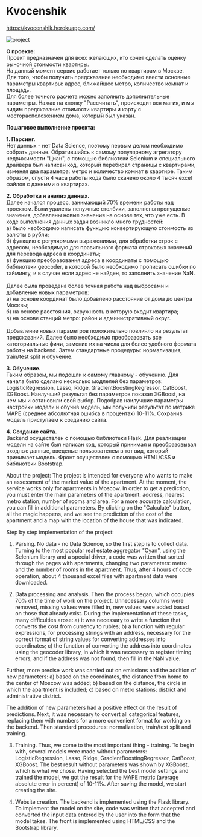 # Kvocenshik
https://kvocenshik.herokuapp.com/

<img src="/project.gif" alt="project"/>

<b>О проекте:</b>
<br>Проект предназначен для всех желающих, кто хочет сделать оценку рыночной стоимости квартиры.
<br>На данный момент сервис работает только по квартирам в Москве.
<br>Для того, чтобы получить предсказание необходимо ввести основные параметры квартиры: адрес, ближайшее метро, количество комнат и площадь.
<br>Для более точного расчета можно заполнить дополнительные параметры. Нажав на кнопку "Рассчитать", происходит вся магия, и мы видим предсказание стоимости квартиры и карту с месторасположением дома, который был указан.

<b>Пошаговое выполнение проекта:</b>

<b>1. Парсинг.</b> 
<br>Нет данных - нет Data Science, поэтому первым делом необходимо собрать данные. Обратившийсь к самому популярному агрегатору недвижимости "Циан", с помощью библиотеки Selenium и специального драйвера был написан код, который перебирал страницы с квартирами, изменяя два параметра: метро и количество комнат в квартире. Таким образом, спустя 4 часа работы кода было скачено около 4 тысяч excel файлов с данными о квартирах. 

<b>2. Обработка и анализ данных.</b>
<br>Далее начался процесс, занимающий 70% времени работы над проектом. Были удалены ненужные столбики, заполнены пропущеные значения, добавлены новые значения на основе тех, что уже есть. В ходе выполнения данных задач возникло много трудностей:<br>а) было необходимо написать функцию конвертирующую стоимость из валюты в рубли;<br>б) функцию с регулярмыми выражениями, для обработки строк с адресом, необходимую для правильного формата строковых значений для перевода адреса в координаты;<br>в) функцию преобразования адреса в координаты с помощью библиотеки geocoder, в которой было необходимо прописать ошибки по таймингу, и в случае если адрес не найден, то заполнить значение NaN. 
<br> <br> Далее была проведена более точная работа над выбросами и добавление новых параметров: 
<br>а) на основе координат было добавлено расстояние от дома до центра Москвы; 
<br>б) на основе расстояния, окружность в которую входит квартира; 
<br>в) на основе станций метро: район и административный округ. 
<br><br>Добавление новых параметров положительно повлияло на результат предсказаний. Далее было необходимо преобразовать все категориальные фичи, заменив их на числа для более удобного формата работы на backend. Затем стандартные процедуры: нормализация, train/test split и обучение.

<b>3. Обучение.</b>
<br>Таким образом, мы подошли к самому главному - обучению. Для начала было сделано несколько модлелей без параметров: LogisticRegression, Lasso, Ridge, GradientBoostingRegressor, CatBoost, XGBoost. Наилучший результат без параметров показал XGBoost, на чем мы и остановили свой выбор. Подобрав наилучшие параметры настройки модели и обучив модель, мы получили результат по метрике MAPE (среднее абсолютная ошибка в процентах) 10-11%. Сохранив модель приступаем к созданию сайта.
  
<b>4. Создание сайта.</b>
<br>Backend осуществлен с помощью библиотеки Flask. Для реализации модели на сайте был написан код, который принимал и преобразовывал входные данные, введеные пользователем в тот вид, который принимает модель. Фронт осуществлен с помощью HTML/CSS и библиотеки Bootstrap. 
  
About the project:
The project is intended for everyone who wants to make an assessment of the market value of the apartment.
At the moment, the service works only for apartments in Moscow.
In order to get a prediction, you must enter the main parameters of the apartment: address, nearest metro station, number of rooms and area.
For a more accurate calculation, you can fill in additional parameters. By clicking on the "Calculate" button, all the magic happens, and we see the prediction of the cost of the apartment and a map with the location of the house that was indicated.

Step by step implementation of the project:

1. Parsing.
No data - no Data Science, so the first step is to collect data. Turning to the most popular real estate aggregator "Cyan", using the Selenium library and a special driver, a code was written that sorted through the pages with apartments, changing two parameters: metro and the number of rooms in the apartment. Thus, after 4 hours of code operation, about 4 thousand excel files with apartment data were downloaded.

2. Data processing and analysis.
Then the process began, which occupies 70% of the time of work on the project. Unnecessary columns were removed, missing values were filled in, new values were added based on those that already exist. During the implementation of these tasks, many difficulties arose:
a) it was necessary to write a function that converts the cost from currency to rubles;
b) a function with regular expressions, for processing strings with an address, necessary for the correct format of string values for converting addresses into coordinates;
c) the function of converting the address into coordinates using the geocoder library, in which it was necessary to register timing errors, and if the address was not found, then fill in the NaN value.

Further, more precise work was carried out on emissions and the addition of new parameters:
a) based on the coordinates, the distance from home to the center of Moscow was added;
b) based on the distance, the circle in which the apartment is included;
c) based on metro stations: district and administrative district.

The addition of new parameters had a positive effect on the result of predictions. Next, it was necessary to convert all categorical features, replacing them with numbers for a more convenient format for working on the backend. Then standard procedures: normalization, train/test split and training.

3. Training.
Thus, we come to the most important thing - training. To begin with, several models were made without parameters: LogisticRegression, Lasso, Ridge, GradientBoostingRegressor, CatBoost, XGBoost. The best result without parameters was shown by XGBoost, which is what we chose. Having selected the best model settings and trained the model, we got the result for the MAPE metric (average absolute error in percent) of 10-11%. After saving the model, we start creating the site.

4. Website creation.
The backend is implemented using the Flask library. To implement the model on the site, code was written that accepted and converted the input data entered by the user into the form that the model takes. The front is implemented using HTML/CSS and the Bootstrap library.
